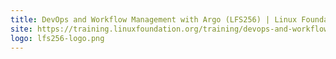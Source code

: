 ```yaml
---
title: DevOps and Workflow Management with Argo (LFS256) | Linux Foundation
site: https://training.linuxfoundation.org/training/devops-and-workflow-management-with-argo-lfs256/
logo: lfs256-logo.png
---
```

